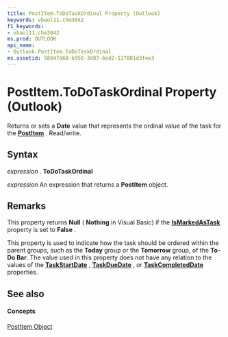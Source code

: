 ```yaml
---
title: PostItem.ToDoTaskOrdinal Property (Outlook)
keywords: vbaol11.chm3042
f1_keywords:
- vbaol11.chm3042
ms.prod: OUTLOOK
api_name:
- Outlook.PostItem.ToDoTaskOrdinal
ms.assetid: 58847d68-b956-3d87-6ed2-127801d3fee3
---
```



# PostItem.ToDoTaskOrdinal Property (Outlook)

Returns or sets a  **Date** value that represents the ordinal value of the task for the **[PostItem](postitem-object-outlook.md)** . Read/write.


## Syntax

 _expression_ . **ToDoTaskOrdinal**

 _expression_ An expression that returns a **PostItem** object.


## Remarks

This property returns  **Null** ( **Nothing** in Visual Basic) if the **[IsMarkedAsTask](postitem-ismarkedastask-property-outlook.md)** property is set to **False** .

This property is used to indicate how the task should be ordered within the parent groups, such as the  **Today** group or the **Tomorrow** group, of the **To-Do Bar**. The value used in this property does not have any relation to the values of the  **[TaskStartDate](postitem-taskstartdate-property-outlook.md)** , **[TaskDueDate](postitem-taskduedate-property-outlook.md)** , or **[TaskCompletedDate](postitem-taskcompleteddate-property-outlook.md)** properties.


## See also


#### Concepts


[PostItem Object](postitem-object-outlook.md)

